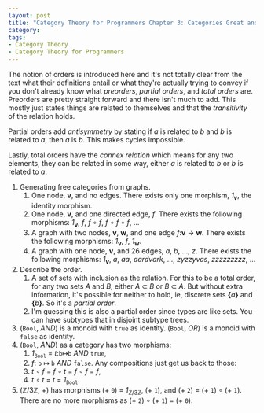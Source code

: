 ```yaml
---
layout: post
title: "Category Theory for Programmers Chapter 3: Categories Great and Small"
category:
tags:
- Category Theory
- Category Theory for Programmers
---
```


The notion of orders is introduced here and it's not totally clear from the
text what their definitions entail or what they're actually trying to convey if
you don't already know what _preorders_, _partial orders_, and _total orders_
are. Preorders are pretty straight forward and there isn't much to add. This
mostly just states things are related to themselves and that the _transitivity_
of the relation holds.

Partial orders add _antisymmetry_ by stating if _a_ is related to _b_ and _b_
is related to _a_, then _a_ is _b_. This makes cycles impossible.

Lastly, total orders have the _connex relation_ which means for any two
elements, they can be related in some way, either _a_ is related to _b_ or _b_
is related to _a_.

1. Generating free categories from graphs.
   1. One node, **v**, and no edges. There exists only one morphism,
      _1_<sub>**v**</sub>, the identity morphism.
   2. One node, **v**, and one directed edge, _f_. There exists the following
      morphisms: _1_<sub>**v**</sub>, _f_, _f_ ∘ _f_, _f_ ∘ _f_ ∘ _f_, ...
   3. A graph with two nodes, **v**, **w**, and one edge _f_:**v** → **w**. There
      exists the following morphisms: _1_<sub>**v**</sub>, _f_,
      _1_<sub>**w**</sub>.
   4. A graph with one node, **v**, and 26 edges, _a_, _b_, ..., _z_. There
      exists the following morphisms: _1_<sub>**v**</sub>, _a_, _aa_,
      _aardvark_, ..., _zyzzyvas_, _zzzzzzzzz_, ...
2. Describe the order.
   1. A set of sets with inclusion as the relation. For this to be a total
      order, for any two sets _A_ and _B_, either _A_ ⊂ _B_ or _B_ ⊂ _A_. But
      without extra information, it's possible for neither to hold, ie,
      discrete sets **{**_a_**}** and **{**_b_**}**. So it's a _partial order_.
   2. I'm guessing this is also a partial order since types are like sets. You
      can have subtypes that in disjoint subtype trees.
3. (`Bool`, _AND_) is a monoid with `true` as identity. (`Bool`, _OR_) is a
   monoid with `false` as identity.
4. (`Bool`, _AND_) as a category has two morphisms:
   1.  _1_<sub>`Bool`</sub> = _t_:`b`↦`b` _AND_ `true`,
   2.  _f_: `b` ↦ `b` _AND_ `false`.
   Any compositions just get us back to those:
   1. _t_ ∘ _f_ = _f_ ∘ _t_ = _f_ ∘ _f_ = _f_,
   2. _t_ ∘ _t_ = _t_ = _1_<sub>`Bool`</sub>.
5. (ℤ/3ℤ, +) has morphisms (+ `0`) =
   _1_<sub>ℤ/3ℤ</sub>, (+ `1`), and (+ `2`) = (+ `1`) ∘ (+ `1`). There are no
   more morphisms as (+ `2`) ∘ (+ `1`) = (+ `0`).
